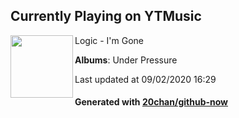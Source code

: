 ## Currently Playing on YTMusic

[<img align="left" width="100" src="https://lh3.googleusercontent.com/-OFvqzzme-en4ECVXOzmVGx0hYRf-H9iubWNX8uwVDRZ3NOdpz-f5it9UwRYbXz-81M_WBnrwBbD0tRN">](https://music.youtube.com/channel/UCKC7Xqy0UXT370RvFR2kXYg)

Logic - I'm Gone

**Albums**: Under Pressure

Last updated at 09/02/2020 16:29

#### Generated with [20chan/github-now](https://github.com/20chan/github-now)


<!--
**20chan/20chan** is a ✨ _special_ ✨ repository because its `README.md` (this file) appears on your GitHub profile.

Here are some ideas to get you started:

- 🔭 I’m currently working on ...
- 🌱 I’m currently learning ...
- 👯 I’m looking to collaborate on ...
- 🤔 I’m looking for help with ...
- 💬 Ask me about ...
- 📫 How to reach me: ...
- 😄 Pronouns: ...
- ⚡ Fun fact: ...
-->
